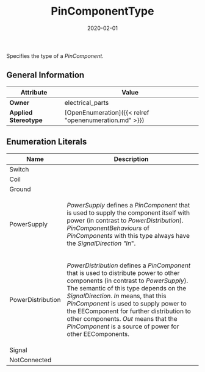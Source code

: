 ﻿---
title: PinComponentType
toc: false
type: specs
date: "2020-02-01"
draft: false
specification: VEC
version: 1.2.0
documentType: "Recommendation"
elementType: Class
classes:
  - PinComponentType
menu_name: vec-1.2.0
---
<p> Specifies the type of a <i>PinComponent</i>.      </p>

## General Information

| Attribute               | Value |
|-------------------------|-------|
| **Owner**               | electrical_parts |
| **Applied Stereotype**  | [OpenEnumeration]({{< relref "openenumeration.md" >}})<br/>  |

## Enumeration Literals
| Name          | **Description** |
|---------------|-----------------|
| Switch |  |
| Coil |  |
| Ground |  |
| PowerSupply | <p> <i>PowerSupply</i> defines a <i>PinComponent </i>that is used to supply the component itself with power (in contrast to <i>PowerDistribution</i>). <i>PinComponentBehaviours</i> of <i>PinComponents</i> with this type always have the <i>SignalDirection</i> <i>&quot;In</i>&quot;.      </p> |
| PowerDistribution | <p> <i>PowerDistribution</i> defines a <i>PinComponent </i>that is used to distribute power to other components (in contrast to <i>PowerSupply</i>). The semantic of this type depends on the <i>SignalDirection</i>. <i>In</i> means, that this <i>PinComponent</i> is used to supply power to the EEComponent for further distribution to other components. <i>Out</i> means that the <i>PinComponent</i> is a source of power for other EEComponents.      </p> |
| Signal |  |
| NotConnected |  |
